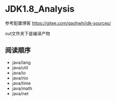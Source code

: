 # JDK1.8_Analysis

参考配置博客 https://gitee.com/gaohwh/jdk-sources/

out文件夹下是编译产物

## 阅读顺序
- java/lang
- java/util
- java/io
- java/nio
- java/time
- java/math
- java/net
